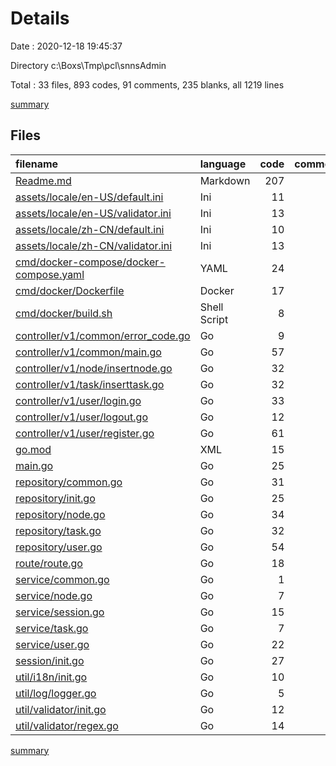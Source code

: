 # Details

Date : 2020-12-18 19:45:37

Directory c:\Boxs\Tmp\pcl\snnsAdmin

Total : 33 files,  893 codes, 91 comments, 235 blanks, all 1219 lines

[summary](results.md)

## Files
| filename | language | code | comment | blank | total |
| :--- | :--- | ---: | ---: | ---: | ---: |
| [Readme.md](/Readme.md) | Markdown | 207 | 0 | 61 | 268 |
| [assets/locale/en-US/default.ini](/assets/locale/en-US/default.ini) | Ini | 11 | 0 | 1 | 12 |
| [assets/locale/en-US/validator.ini](/assets/locale/en-US/validator.ini) | Ini | 13 | 0 | 2 | 15 |
| [assets/locale/zh-CN/default.ini](/assets/locale/zh-CN/default.ini) | Ini | 10 | 0 | 1 | 11 |
| [assets/locale/zh-CN/validator.ini](/assets/locale/zh-CN/validator.ini) | Ini | 13 | 0 | 2 | 15 |
| [cmd/docker-compose/docker-compose.yaml](/cmd/docker-compose/docker-compose.yaml) | YAML | 24 | 0 | 0 | 24 |
| [cmd/docker/Dockerfile](/cmd/docker/Dockerfile) | Docker | 17 | 0 | 6 | 23 |
| [cmd/docker/build.sh](/cmd/docker/build.sh) | Shell Script | 8 | 1 | 3 | 12 |
| [controller/v1/common/error_code.go](/controller/v1/common/error_code.go) | Go | 9 | 0 | 4 | 13 |
| [controller/v1/common/main.go](/controller/v1/common/main.go) | Go | 57 | 4 | 10 | 71 |
| [controller/v1/node/insertnode.go](/controller/v1/node/insertnode.go) | Go | 32 | 5 | 7 | 44 |
| [controller/v1/task/inserttask.go](/controller/v1/task/inserttask.go) | Go | 32 | 5 | 7 | 44 |
| [controller/v1/user/login.go](/controller/v1/user/login.go) | Go | 33 | 3 | 7 | 43 |
| [controller/v1/user/logout.go](/controller/v1/user/logout.go) | Go | 12 | 3 | 6 | 21 |
| [controller/v1/user/register.go](/controller/v1/user/register.go) | Go | 61 | 1 | 11 | 73 |
| [go.mod](/go.mod) | XML | 15 | 0 | 3 | 18 |
| [main.go](/main.go) | Go | 25 | 18 | 9 | 52 |
| [repository/common.go](/repository/common.go) | Go | 31 | 8 | 9 | 48 |
| [repository/init.go](/repository/init.go) | Go | 25 | 5 | 9 | 39 |
| [repository/node.go](/repository/node.go) | Go | 34 | 8 | 9 | 51 |
| [repository/task.go](/repository/task.go) | Go | 32 | 8 | 9 | 49 |
| [repository/user.go](/repository/user.go) | Go | 54 | 11 | 12 | 77 |
| [route/route.go](/route/route.go) | Go | 18 | 0 | 4 | 22 |
| [service/common.go](/service/common.go) | Go | 1 | 0 | 1 | 2 |
| [service/node.go](/service/node.go) | Go | 7 | 1 | 3 | 11 |
| [service/session.go](/service/session.go) | Go | 15 | 2 | 5 | 22 |
| [service/task.go](/service/task.go) | Go | 7 | 1 | 3 | 11 |
| [service/user.go](/service/user.go) | Go | 22 | 4 | 7 | 33 |
| [session/init.go](/session/init.go) | Go | 27 | 2 | 7 | 36 |
| [util/i18n/init.go](/util/i18n/init.go) | Go | 10 | 0 | 4 | 14 |
| [util/log/logger.go](/util/log/logger.go) | Go | 5 | 0 | 3 | 8 |
| [util/validator/init.go](/util/validator/init.go) | Go | 12 | 1 | 4 | 17 |
| [util/validator/regex.go](/util/validator/regex.go) | Go | 14 | 0 | 6 | 20 |

[summary](results.md)